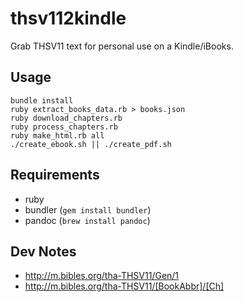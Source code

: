 # thsv112kindle
Grab THSV11 text for personal use on a Kindle/iBooks.

## Usage

```
bundle install
ruby extract_books_data.rb > books.json
ruby download_chapters.rb
ruby process_chapters.rb
ruby make_html.rb all
./create_ebook.sh || ./create_pdf.sh
```

## Requirements

+ ruby
+ bundler (`gem install bundler`)
+ pandoc (`brew install pandoc`)

## Dev Notes

+ http://m.bibles.org/tha-THSV11/Gen/1
+ http://m.bibles.org/tha-THSV11/[BookAbbr]/[Ch]